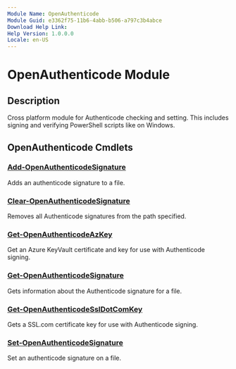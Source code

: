 ```yaml
---
Module Name: OpenAuthenticode
Module Guid: e3362f75-11b6-4abb-b506-a797c3b4abce
Download Help Link: 
Help Version: 1.0.0.0
Locale: en-US
---
```


# OpenAuthenticode Module
## Description
Cross platform module for Authenticode checking and setting. This includes signing and verifying PowerShell scripts like on Windows.

## OpenAuthenticode Cmdlets
### [Add-OpenAuthenticodeSignature](Add-OpenAuthenticodeSignature.md)
Adds an authenticode signature to a file.

### [Clear-OpenAuthenticodeSignature](Clear-OpenAuthenticodeSignature.md)
Removes all Authenticode signatures from the path specified.

### [Get-OpenAuthenticodeAzKey](Get-OpenAuthenticodeAzKey.md)
Get an Azure KeyVault certificate and key for use with Authenticode signing.

### [Get-OpenAuthenticodeSignature](Get-OpenAuthenticodeSignature.md)
Gets information about the Authenticode signature for a file.

### [Get-OpenAuthenticodeSslDotComKey](Get-OpenAuthenticodeSslDotComKey.md)
Gets a SSL.com certificate key for use with Authenticode signing.

### [Set-OpenAuthenticodeSignature](Set-OpenAuthenticodeSignature.md)
Set an authenticode signature on a file.

